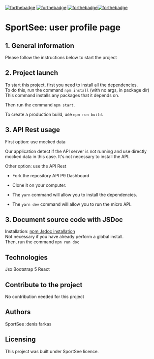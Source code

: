 [![forthebadge](https://forthebadge.com/images/badges/cc-0.svg)](https://forthebadge.com) [![forthebadge](https://forthebadge.com/images/badges/made-with-javascript.svg)](https://forthebadge.com) [![forthebadge](https://forthebadge.com/images/badges/uses-css.svg)](https://forthebadge.com)[![forthebadge](https://forthebadge.com/images/badges/uses-git.svg)](https://forthebadge.com)

# SportSee: user profile page

## 1. General information

Please follow the instructions below to start the project

## 2. Project launch

To start this project, first you need to install all the dependencies.  
To do this, run the command `npm install` (with no args, in package dir)  
This command installs any packages that it depends on.

Then run the command `npm start`.

To create a production build, use `npm run build`.

## 3. API Rest usage

First option: use mocked data

Our application detect if the API server is not running and use directly mocked data in this case. It's not necessary to install the API.

Other option: use the API Rest

- Fork the repository API P9 Dashboard

- Clone it on your computer.

- The `yarn` command will allow you to install the dependencies.

- The `yarn dev` command will allow you to run the micro API.

## 3. Document source code with JSDoc

Installation: [npm Jsdoc installation](https://www.npmjs.com/package/jsdoc)  
Not necessary if you have already perform a global install.  
Then, run the command `npm run doc`

## Technologies

Jsx
Bootstrap 5
React

## Contribute to the project

No contribution needed for this project

## Authors

SportSee :denis farkas

## Licensing

This project was built under SportSee licence.

